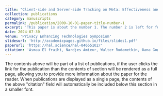 ```yaml
---
title: "Client-side and Server-side Tracking on Meta: Effectiveness and Accuracy"
collection: publications
category: manuscripts
permalink: /publication/2009-10-01-paper-title-number-1
excerpt: 'This paper is about the number 1. The number 2 is left for future work.'
date: 2024-07-30
venue: 'Privacy Enhancing Technologies Symposium'
slidesurl: 'http://academicpages.github.io/files/slides1.pdf'
paperurl: 'https://hal.science/hal-04665102/'
citation: 'Asmaa El fraihi, Nardjes Amieur, Walter Rudametkin, Oana Goga. Client-side and Server-side Tracking on Meta: Effectiveness and Accuracy. PETS 2024 - 24th Privacy Enhancing Technologies Symposium, Jul 2024, Bristol, United Kingdom. pp.431-445, ⟨10.56553/popets-2024-0086⟩. ⟨hal-04665102⟩'
---
```


The contents above will be part of a list of publications, if the user clicks the link for the publication than the contents of section will be rendered as a full page, allowing you to provide more information about the paper for the reader. When publications are displayed as a single page, the contents of the above "citation" field will automatically be included below this section in a smaller font.
